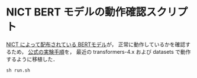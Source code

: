 # NICT BERT モデルの動作確認スクリプト

[NICT によって配布されている BERTモデル](https://alaginrc.nict.go.jp/nict-bert/index.html)が，
正常に動作しているかを確認するため，
[公式の実験手順](https://alaginrc.nict.go.jp/nict-bert/Experiments_on_RCQA.html)を，
最近の transformers-4.x および datasets で動作するように移植した．

```
sh run.sh
```
